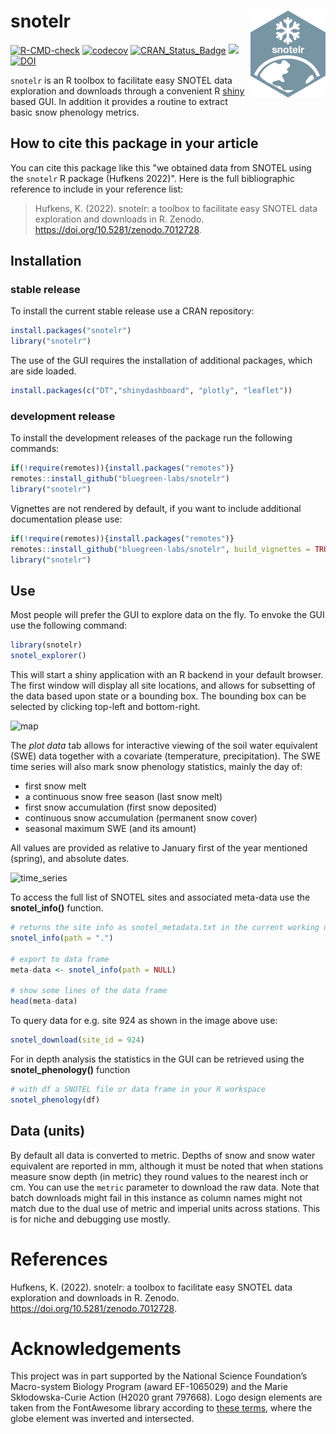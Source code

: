 # snotelr <a href='https://bluegreen-labs.github.io/snotelr/'><img src='https://raw.githubusercontent.com/bluegreen-labs/snotelr/master/logo.png' align="right" height="139" /></a>

[![R-CMD-check](https://github.com/bluegreen-labs/snotelr/actions/workflows/R-CMD-check.yaml/badge.svg)](https://github.com/bluegreen-labs/snotelr/actions/workflows/R-CMD-check.yaml)
[![codecov](https://codecov.io/gh/bluegreen-labs/snotelr/branch/master/graph/badge.svg)](https://app.codecov.io/gh/bluegreen-labs/snotelr)
[![CRAN\_Status\_Badge](https://www.r-pkg.org/badges/version/snotelr)](https://cran.r-project.org/package=snotelr)
[![](https://cranlogs.r-pkg.org/badges/grand-total/snotelr)](https://cran.r-project.org/package=snotelr)
[![DOI](https://zenodo.org/badge/DOI/10.5281/zenodo.7012728.svg)](https://doi.org/10.5281/zenodo.7012728)

`snotelr` is an R toolbox to facilitate easy SNOTEL data exploration and downloads through a convenient R [shiny](https://shiny.posit.co/) based GUI. In addition it provides a routine to extract basic snow phenology metrics.

## How to cite this package in your article

You can cite this package like this "we obtained data from SNOTEL using the `snotelr` R package (Hufkens 2022)". Here is the full bibliographic reference to include in your reference list:

> Hufkens, K. (2022). snotelr: a toolbox to facilitate easy SNOTEL data exploration and downloads in R. Zenodo. https://doi.org/10.5281/zenodo.7012728.

## Installation

### stable release

To install the current stable release use a CRAN repository:

```r
install.packages("snotelr")
library("snotelr")
```

The use of the GUI requires the installation of additional packages, which are side loaded.

```r
install.packages(c("DT","shinydashboard", "plotly", "leaflet"))
```

### development release

To install the development releases of the package run the following
commands:

```r
if(!require(remotes)){install.packages("remotes")}
remotes::install_github("bluegreen-labs/snotelr")
library("snotelr")
```

Vignettes are not rendered by default, if you want to include additional
documentation please use:

```r
if(!require(remotes)){install.packages("remotes")}
remotes::install_github("bluegreen-labs/snotelr", build_vignettes = TRUE)
library("snotelr")
```

## Use

Most people will prefer the GUI to explore data on the fly. To envoke the GUI use the following command:

```r
library(snotelr)
snotel_explorer()
```

This will start a shiny application with an R backend in your default browser. The first window will display all site locations, and allows for subsetting of the data based upon state or a bounding box. The bounding box can be selected by clicking top-left and bottom-right.

![map](https://github.com/bluegreen-labs/snotelr/assets/1354258/f191081c-d5e9-4827-9cee-3e25376fc97c)

The *plot data* tab allows for interactive viewing of the soil water equivalent (SWE) data together with a covariate (temperature, precipitation). The SWE time series will also mark snow phenology statistics, mainly the day of:

- first snow melt
- a continuous snow free season (last snow melt)
- first snow accumulation (first snow deposited)
- continuous snow accumulation (permanent snow cover)
- seasonal maximum SWE (and its amount)

All values are provided as relative to January first of the year mentioned (spring), and absolute dates.

![time_series](https://github.com/bluegreen-labs/snotelr/assets/1354258/c430abbc-b714-45e1-8e31-0fdecb7d3796)

To access the full list of SNOTEL sites and associated meta-data use the **snotel_info()** function.

```r
# returns the site info as snotel_metadata.txt in the current working directory
snotel_info(path = ".") 

# export to data frame
meta-data <- snotel_info(path = NULL) 

# show some lines of the data frame
head(meta-data)
```

To query data for e.g. site 924 as shown in the image above use:

```r
snotel_download(site_id = 924)
```

For in depth analysis the statistics in the GUI can be retrieved using the **snotel_phenology()** function

```r
# with df a SNOTEL file or data frame in your R workspace
snotel_phenology(df)
```

## Data (units)

By default all data is converted to metric. Depths of snow and snow water equivalent are reported in mm, although it must be noted that when stations measure snow depth (in metric) they round values to the nearest inch or cm. You can use the `metric` parameter to download the raw data. Note that batch downloads might fail in this instance as column names might not match due to the dual use of metric and imperial units across stations. This is for niche and debugging use mostly.

# References

Hufkens, K. (2022). snotelr: a toolbox to facilitate easy SNOTEL data exploration and downloads in R. Zenodo. https://doi.org/10.5281/zenodo.7012728.

# Acknowledgements

This project was in part supported by the National Science Foundation’s Macro-system Biology Program (award EF-1065029) and the Marie Skłodowska-Curie Action (H2020 grant 797668). Logo design elements are taken from the FontAwesome library according to [these terms](https://fontawesome.com/license), where the globe element was inverted and intersected.

